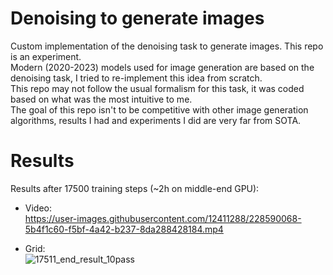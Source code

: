 # Denoising to generate images
Custom implementation of the denoising task to generate images. This repo is an experiment.  
Modern (2020-2023) models used for image generation are based on the denoising task, I tried to re-implement this idea from scratch.  
This repo may not follow the usual formalism for this task, it was coded based on what was the most intuitive to me.  
The goal of this repo isn't to be competitive with other image generation algorithms, results I had and experiments I did are very far from SOTA.

# Results

Results after 17500 training steps (~2h on middle-end GPU):  
- Video:  
https://user-images.githubusercontent.com/12411288/228590068-5b4f1c60-f5bf-4a42-b237-8da288428184.mp4

- Grid:  
![17511_end_result_10pass](https://user-images.githubusercontent.com/12411288/228590451-94f4ee19-3c79-438a-b686-bb1aa8ff321d.png)









